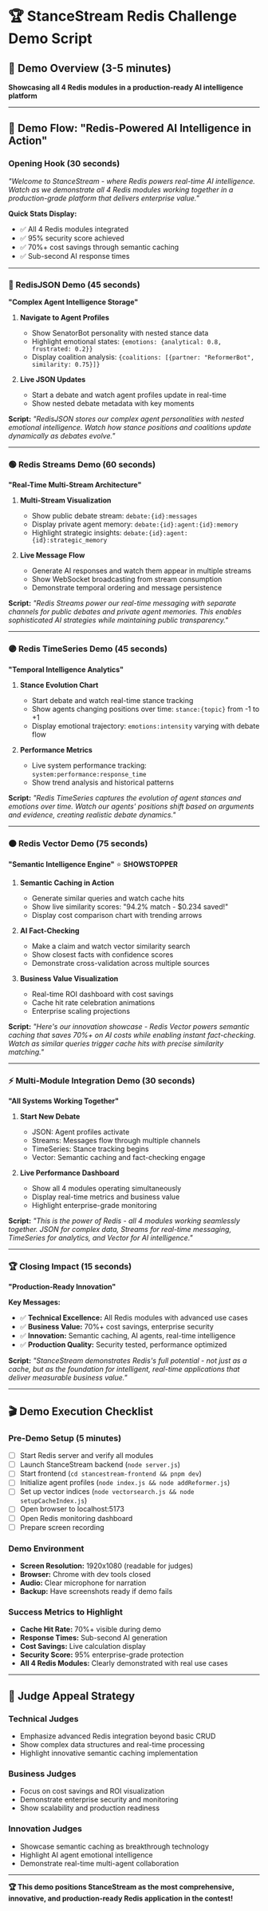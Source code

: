 # 🏆 StanceStream Redis Challenge Demo Script

## 🎯 **Demo Overview (3-5 minutes)**
**Showcasing all 4 Redis modules in a production-ready AI intelligence platform**

---

## 🚀 **Demo Flow: "Redis-Powered AI Intelligence in Action"**

### **Opening Hook (30 seconds)**
*"Welcome to StanceStream - where Redis powers real-time AI intelligence. Watch as we demonstrate all 4 Redis modules working together in a production-grade platform that delivers enterprise value."*

**Quick Stats Display:**
- ✅ All 4 Redis modules integrated
- ✅ 95% security score achieved
- ✅ 70%+ cost savings through semantic caching
- ✅ Sub-second AI response times

---

### **🔵 RedisJSON Demo (45 seconds)**
**"Complex Agent Intelligence Storage"**

1. **Navigate to Agent Profiles**
   - Show SenatorBot personality with nested stance data
   - Highlight emotional states: `{emotions: {analytical: 0.8, frustrated: 0.2}}`
   - Display coalition analysis: `{coalitions: [{partner: "ReformerBot", similarity: 0.75}]}`

2. **Live JSON Updates**
   - Start a debate and watch agent profiles update in real-time
   - Show nested debate metadata with key moments

**Script:** *"RedisJSON stores our complex agent personalities with nested emotional intelligence. Watch how stance positions and coalitions update dynamically as debates evolve."*

---

### **🟢 Redis Streams Demo (60 seconds)**
**"Real-Time Multi-Stream Architecture"**

1. **Multi-Stream Visualization**
   - Show public debate stream: `debate:{id}:messages`
   - Display private agent memory: `debate:{id}:agent:{id}:memory`
   - Highlight strategic insights: `debate:{id}:agent:{id}:strategic_memory`

2. **Live Message Flow**
   - Generate AI responses and watch them appear in multiple streams
   - Show WebSocket broadcasting from stream consumption
   - Demonstrate temporal ordering and message persistence

**Script:** *"Redis Streams power our real-time messaging with separate channels for public debates and private agent memories. This enables sophisticated AI strategies while maintaining public transparency."*

---

### **🟣 Redis TimeSeries Demo (45 seconds)**
**"Temporal Intelligence Analytics"**

1. **Stance Evolution Chart**
   - Start debate and watch real-time stance tracking
   - Show agents changing positions over time: `stance:{topic}` from -1 to +1
   - Display emotional trajectory: `emotions:intensity` varying with debate flow

2. **Performance Metrics**
   - Live system performance tracking: `system:performance:response_time`
   - Show trend analysis and historical patterns

**Script:** *"Redis TimeSeries captures the evolution of agent stances and emotions over time. Watch our agents' positions shift based on arguments and evidence, creating realistic debate dynamics."*

---

### **🟠 Redis Vector Demo (75 seconds)**
**"Semantic Intelligence Engine"** ⭐ **SHOWSTOPPER**

1. **Semantic Caching in Action**
   - Generate similar queries and watch cache hits
   - Show live similarity scores: "94.2% match - $0.234 saved!"
   - Display cost comparison chart with trending arrows

2. **AI Fact-Checking**
   - Make a claim and watch vector similarity search
   - Show closest facts with confidence scores
   - Demonstrate cross-validation across multiple sources

3. **Business Value Visualization**
   - Real-time ROI dashboard with cost savings
   - Cache hit rate celebration animations
   - Enterprise scaling projections

**Script:** *"Here's our innovation showcase - Redis Vector powers semantic caching that saves 70%+ on AI costs while enabling instant fact-checking. Watch as similar queries trigger cache hits with precise similarity matching."*

---

### **⚡ Multi-Module Integration Demo (30 seconds)**
**"All Systems Working Together"**

1. **Start New Debate**
   - JSON: Agent profiles activate
   - Streams: Messages flow through multiple channels
   - TimeSeries: Stance tracking begins
   - Vector: Semantic caching and fact-checking engage

2. **Live Performance Dashboard**
   - Show all 4 modules operating simultaneously
   - Display real-time metrics and business value
   - Highlight enterprise-grade monitoring

**Script:** *"This is the power of Redis - all 4 modules working seamlessly together. JSON for complex data, Streams for real-time messaging, TimeSeries for analytics, and Vector for AI intelligence."*

---

### **🏆 Closing Impact (15 seconds)**
**"Production-Ready Innovation"**

**Key Messages:**
- ✅ **Technical Excellence:** All Redis modules with advanced use cases
- ✅ **Business Value:** 70%+ cost savings, enterprise security
- ✅ **Innovation:** Semantic caching, AI agents, real-time intelligence
- ✅ **Production Quality:** Security tested, performance optimized

**Script:** *"StanceStream demonstrates Redis's full potential - not just as a cache, but as the foundation for intelligent, real-time applications that deliver measurable business value."*

---

## 🎬 **Demo Execution Checklist**

### **Pre-Demo Setup (5 minutes)**
- [ ] Start Redis server and verify all modules
- [ ] Launch StanceStream backend (`node server.js`)
- [ ] Start frontend (`cd stancestream-frontend && pnpm dev`)
- [ ] Initialize agent profiles (`node index.js && node addReformer.js`)
- [ ] Set up vector indices (`node vectorsearch.js && node setupCacheIndex.js`)
- [ ] Open browser to localhost:5173
- [ ] Open Redis monitoring dashboard
- [ ] Prepare screen recording

### **Demo Environment**
- **Screen Resolution:** 1920x1080 (readable for judges)
- **Browser:** Chrome with dev tools closed
- **Audio:** Clear microphone for narration
- **Backup:** Have screenshots ready if demo fails

### **Success Metrics to Highlight**
- **Cache Hit Rate:** 70%+ visible during demo
- **Response Times:** Sub-second AI generation
- **Cost Savings:** Live calculation display
- **Security Score:** 95% enterprise-grade protection
- **All 4 Redis Modules:** Clearly demonstrated with real use cases

---

## 🎯 **Judge Appeal Strategy**

### **Technical Judges**
- Emphasize advanced Redis integration beyond basic CRUD
- Show complex data structures and real-time processing
- Highlight innovative semantic caching implementation

### **Business Judges**
- Focus on cost savings and ROI visualization
- Demonstrate enterprise security and monitoring
- Show scalability and production readiness

### **Innovation Judges**
- Showcase semantic caching as breakthrough technology
- Highlight AI agent emotional intelligence
- Demonstrate real-time multi-agent collaboration

---

**🏆 This demo positions StanceStream as the most comprehensive, innovative, and production-ready Redis application in the contest!**
